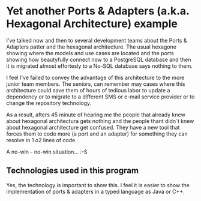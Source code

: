 # Yet another Ports & Adapters (a.k.a. Hexagonal Architecture) example

I've talked now and then to several development teams about the Ports & Adapters patter and the hexagonal architecture. The usual hexagone showing where the models and use cases are located and the ports showing how beautyfully connect now to a PostgreSQL database and then it is migrated almost effortesly to a No-SQL database says nothing to them. 

I feel I've failed to convey the advantage of this architecture to the more junior team members. The seniors, can remember may cases where this architecture could save them of hours of tedious labor to update a dependency or to migrate to a different SMS or e-mail service provider or to change the repository technology.

As a result, afters 45 minute of hearing me the people that already knew about hexagonal architectura gets nothing and the people thant didn´t knew about hexagonal architecture get confused. They have a new tool that forces them to code more (a port and an adapter) for something they can resolve in 1 o2 lines of code. 

A no-win - no-win situation... :-S

## Technologies used in this program
Yes, the technology is important to show this. I feel it is easier to show the implementation of ports & adapters in a typed language as Java or C++.